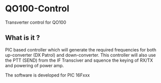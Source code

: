 # QO100-Control
Transverter control for QO100

## What is it ?
PIC based controller which will generate the required frequencies for both up-converter (DX Patrol) and down-converter. This controller will also use the PTT (SEND) from the IF Transciver and squence the keying of RX/TX and powering of power amp.

The software is developed for PIC 16Fxxx
